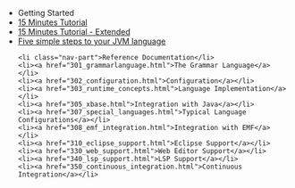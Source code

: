 <ul id="nav-outline" style="margin-left: 0px;">
	<li class="nav-part">Getting Started</li>
	<li><a href="102_domainmodelwalkthrough.html">15 Minutes Tutorial</a></li>
	<li><a href="103_domainmodelnextsteps.html">15 Minutes Tutorial - Extended</a></li>
	<li><a href="104_jvmdomainmodel.html">Five simple steps to your JVM language</a></li>
		
	<li class="nav-part">Reference Documentation</li>
	<li><a href="301_grammarlanguage.html">The Grammar Language</a></li>
	<li><a href="302_configuration.html">Configuration</a></li>
	<li><a href="303_runtime_concepts.html">Language Implementation</a></li>
	<li><a href="305_xbase.html">Integration with Java</a></li>
	<li><a href="307_special_languages.html">Typical Language Configurations</a></li>
	<li><a href="308_emf_integration.html">Integration with EMF</a></li>
	<li><a href="310_eclipse_support.html">Eclipse Support</a></li>
	<li><a href="330_web_support.html">Web Editor Support</a></li>
	<li><a href="340_lsp_support.html">LSP Support</a></li>
	<li><a href="350_continuous_integration.html">Continuous Integration</a></li>
</ul>